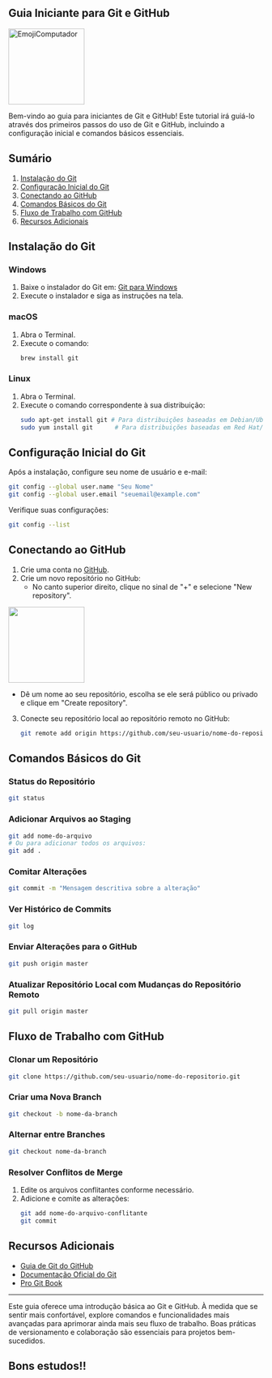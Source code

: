 ## Guia Iniciante para Git e GitHub
  <img width="150" alt="EmojiComputador" src="https://user-images.githubusercontent.com/31116694/153991716-0a1a946b-a077-4659-b4ac-ca9f7c65f9d2.PNG">

Bem-vindo ao guia para iniciantes de Git e GitHub! Este tutorial irá guiá-lo através dos primeiros passos do uso de Git e GitHub, incluindo a configuração inicial e comandos básicos essenciais.

## Sumário

1. [Instalação do Git](#instalação-do-git)
2. [Configuração Inicial do Git](#configuração-inicial-do-git)
3. [Conectando ao GitHub](#conectando-ao-github)
4. [Comandos Básicos do Git](#comandos-básicos-do-git)
5. [Fluxo de Trabalho com GitHub](#fluxo-de-trabalho-com-github)
6. [Recursos Adicionais](#recursos-adicionais)

## Instalação do Git

### Windows
1. Baixe o instalador do Git em: [Git para Windows](https://gitforwindows.org/)
2. Execute o instalador e siga as instruções na tela.

### macOS
1. Abra o Terminal.
2. Execute o comando: 
   ```bash
   brew install git
   ```

### Linux
1. Abra o Terminal.
2. Execute o comando correspondente à sua distribuição:
   ```bash
   sudo apt-get install git # Para distribuições baseadas em Debian/Ubuntu
   sudo yum install git      # Para distribuições baseadas em Red Hat/CentOS
   ```

## Configuração Inicial do Git

Após a instalação, configure seu nome de usuário e e-mail:

```bash
git config --global user.name "Seu Nome"
git config --global user.email "seuemail@example.com"
```

Verifique suas configurações:

```bash
git config --list
```

## Conectando ao GitHub

1. Crie uma conta no [GitHub](https://github.com/).
2. Crie um novo repositório no GitHub:
   - No canto superior direito, clique no sinal de "+" e selecione "New repository".
 <img width="150" src="https://github.com/user-attachments/assets/416fdf20-a078-46ec-b267-56aab2a0c10e">

   - Dê um nome ao seu repositório, escolha se ele será público ou privado e clique em "Create repository".

3. Conecte seu repositório local ao repositório remoto no GitHub:
   ```bash
   git remote add origin https://github.com/seu-usuario/nome-do-repositorio.git
   ```

## Comandos Básicos do Git

### Status do Repositório
```bash
git status
```

### Adicionar Arquivos ao Staging
```bash
git add nome-do-arquivo
# Ou para adicionar todos os arquivos:
git add .
```

### Comitar Alterações
```bash
git commit -m "Mensagem descritiva sobre a alteração"
```

### Ver Histórico de Commits
```bash
git log
```

### Enviar Alterações para o GitHub
```bash
git push origin master
```

### Atualizar Repositório Local com Mudanças do Repositório Remoto
```bash
git pull origin master
```

## Fluxo de Trabalho com GitHub

### Clonar um Repositório
```bash
git clone https://github.com/seu-usuario/nome-do-repositorio.git
```

### Criar uma Nova Branch
```bash
git checkout -b nome-da-branch
```

### Alternar entre Branches
```bash
git checkout nome-da-branch
```

### Resolver Conflitos de Merge
1. Edite os arquivos conflitantes conforme necessário.
2. Adicione e comite as alterações:
   ```bash
   git add nome-do-arquivo-conflitante
   git commit
   ```

## Recursos Adicionais
- [Guia de Git do GitHub](https://guides.github.com/introduction/git-handbook/)
- [Documentação Oficial do Git](https://git-scm.com/doc)
- [Pro Git Book](https://git-scm.com/book/pt-br/v2)

---

Este guia oferece uma introdução básica ao Git e GitHub. À medida que se sentir mais confortável, explore comandos e funcionalidades mais avançadas para aprimorar ainda mais seu fluxo de trabalho. Boas práticas de versionamento e colaboração são essenciais para projetos bem-sucedidos.

## Bons estudos!!
